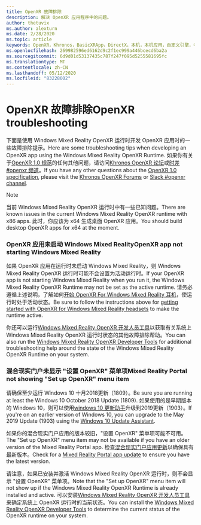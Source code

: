 ```yaml
---
title: OpenXR 故障排除
description: 解决 OpenXR 应用程序中的问题。
author: thetuvix
ms.author: alexturn
ms.date: 2/28/2020
ms.topic: article
keywords: OpenXR，Khronos，BasicXRApp，DirectX，本机，本机应用，自定义引擎，中间件，故障排除
ms.openlocfilehash: 269982596ed6162d9c2f1ec999a446bcecd6ba2a
ms.sourcegitcommit: 6d9d01d53137435c787f247f095d5255581695fc
ms.translationtype: MT
ms.contentlocale: zh-CN
ms.lasthandoff: 05/12/2020
ms.locfileid: "83228002"
---
```

# <a name="openxr-troubleshooting"></a><span data-ttu-id="3d97a-104">OpenXR 故障排除</span><span class="sxs-lookup"><span data-stu-id="3d97a-104">OpenXR troubleshooting</span></span>

<span data-ttu-id="3d97a-105">下面是使用 Windows Mixed Reality OpenXR 运行时开发 OpenXR 应用时的一些故障排除提示。</span><span class="sxs-lookup"><span data-stu-id="3d97a-105">Here are some troubleshooting tips when developing an OpenXR app using the Windows Mixed Reality OpenXR Runtime.</span></span>  <span data-ttu-id="3d97a-106">如果你有关于<a href="https://www.khronos.org/registry/OpenXR/specs/1.0/html/xrspec.html" target="_blank">OpenXR 1.0 规范</a>的任何其他问题，请访问<a href="https://community.khronos.org/c/openxr" target="_blank">Khronos OpenXR 论坛</a>或<a href="https://khr.io/slack" target="_blank">时差 #openxr 频道</a>。</span><span class="sxs-lookup"><span data-stu-id="3d97a-106">If you have any other questions about the <a href="https://www.khronos.org/registry/OpenXR/specs/1.0/html/xrspec.html" target="_blank">OpenXR 1.0 specification</a>, please visit the <a href="https://community.khronos.org/c/openxr" target="_blank">Khronos OpenXR Forums</a> or <a href="https://khr.io/slack" target="_blank">Slack #openxr channel</a>.</span></span>

>[!NOTE]
><span data-ttu-id="3d97a-107">当前 Windows Mixed Reality OpenXR 运行时中有一些已知问题。</span><span class="sxs-lookup"><span data-stu-id="3d97a-107">There are known issues in the current Windows Mixed Reality OpenXR runtime with x86 apps.</span></span>  <span data-ttu-id="3d97a-108">此时，你应该为 x64 生成桌面 OpenXR 应用。</span><span class="sxs-lookup"><span data-stu-id="3d97a-108">You should build desktop OpenXR apps for x64 at the moment.</span></span>

### <a name="openxr-app-not-starting-windows-mixed-reality"></a><span data-ttu-id="3d97a-109">OpenXR 应用未启动 Windows Mixed Reality</span><span class="sxs-lookup"><span data-stu-id="3d97a-109">OpenXR app not starting Windows Mixed Reality</span></span>

<span data-ttu-id="3d97a-110">如果 OpenXR 应用在运行时未启动 Windows Mixed Reality，则 Windows Mixed Reality OpenXR 运行时可能不会设置为活动运行时。</span><span class="sxs-lookup"><span data-stu-id="3d97a-110">If your OpenXR app is not starting Windows Mixed Reality when you run it, the Windows Mixed Reality OpenXR Runtime may not be set as the active runtime.</span></span>  <span data-ttu-id="3d97a-111">请务必遵循上述说明，了解如何[开始 OpenXR For Windows Mixed Reality 耳机](openxr-getting-started.md#getting-started-with-openxr-for-windows-mixed-reality-headsets)，使运行时处于活动状态。</span><span class="sxs-lookup"><span data-stu-id="3d97a-111">Be sure to follow the instructions above for [getting started with OpenXR for Windows Mixed Reality headsets](openxr-getting-started.md#getting-started-with-openxr-for-windows-mixed-reality-headsets) to make the runtime active.</span></span>

<span data-ttu-id="3d97a-112">你还可以运行[Windows Mixed Reality OpenXR 开发人员工具](openxr-getting-started.md#getting-the-windows-mixed-reality-openxr-developer-tools)以获取有关系统上 Windows Mixed Reality OpenXR 运行时状态的其他故障排除帮助。</span><span class="sxs-lookup"><span data-stu-id="3d97a-112">You can also run the [Windows Mixed Reality OpenXR Developer Tools](openxr-getting-started.md#getting-the-windows-mixed-reality-openxr-developer-tools) for additional troubleshooting help around the state of the Windows Mixed Reality OpenXR Runtime on your system.</span></span>

### <a name="mixed-reality-portal-not-showing-set-up-openxr-menu-item"></a><span data-ttu-id="3d97a-113">混合现实门户未显示 "设置 OpenXR" 菜单项</span><span class="sxs-lookup"><span data-stu-id="3d97a-113">Mixed Reality Portal not showing "Set up OpenXR" menu item</span></span>

<span data-ttu-id="3d97a-114">请确保至少运行 Windows 10 十月2018更新（1809）。</span><span class="sxs-lookup"><span data-stu-id="3d97a-114">Be sure you are running at least the Windows 10 October 2018 Update (1809).</span></span>  <span data-ttu-id="3d97a-115">如果使用的是早期版本的 Windows 10，则可以使用[windows 10 更新助手](https://www.microsoft.com//software-download/windows10)升级到2019更新（1903）。</span><span class="sxs-lookup"><span data-stu-id="3d97a-115">If you're on an earlier version of Windows 10, you can upgrade to the May 2019 Update (1903) using the [Windows 10 Update Assistant](https://www.microsoft.com//software-download/windows10).</span></span>

<span data-ttu-id="3d97a-116">如果你的混合现实门户应用的版本较旧，"设置 OpenXR" 菜单项可能不可用。</span><span class="sxs-lookup"><span data-stu-id="3d97a-116">The "Set up OpenXR" menu item may not be available if you have an older version of the Mixed Reality Portal app.</span></span>  <span data-ttu-id="3d97a-117">检查[混合现实门户应用更新](https://www.microsoft.com/p/mixed-reality-portal/9ng1h8b3zc7m)以确保具有最新版本。</span><span class="sxs-lookup"><span data-stu-id="3d97a-117">Check for a [Mixed Reality Portal app update](https://www.microsoft.com/p/mixed-reality-portal/9ng1h8b3zc7m) to ensure you have the latest version.</span></span>

<span data-ttu-id="3d97a-118">请注意，如果已安装并激活 Windows Mixed Reality OpenXR 运行时，则不会显示 "设置 OpenXR" 菜单项。</span><span class="sxs-lookup"><span data-stu-id="3d97a-118">Note that the "Set up OpenXR" menu item will not show up if the Windows Mixed Reality OpenXR Runtime is already installed and active.</span></span>  <span data-ttu-id="3d97a-119">可以安装[Windows Mixed Reality OpenXR 开发人员工具](openxr-getting-started.md#getting-the-windows-mixed-reality-openxr-developer-tools)来确定系统上 OpenXR 运行时的当前状态。</span><span class="sxs-lookup"><span data-stu-id="3d97a-119">You can install the [Windows Mixed Reality OpenXR Developer Tools](openxr-getting-started.md#getting-the-windows-mixed-reality-openxr-developer-tools) to determine the current status of the OpenXR runtime on your system.</span></span>